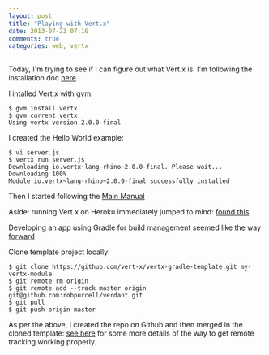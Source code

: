 ```yaml
---
layout: post
title: "Playing with Vert.x"
date: 2013-07-23 07:16
comments: true
categories: web, vertx
---
```

Today, I'm trying to see if I can figure out what Vert.x is.  I'm following the installation doc [here](http://vertx.io/install.html).

I intalled Vert.x with [gvm](http://gvmtool.net/):
```
$ gvm install vertx
$ gvm current vertx
Using vertx version 2.0.0-final
```

I created the Hello World example:
```
$ vi server.js
$ vertx run server.js
Downloading io.vertx~lang-rhino~2.0.0-final. Please wait...
Downloading 100%
Module io.vertx~lang-rhino~2.0.0-final successfully installed
```

Then I started following the [Main Manual](http://vertx.io/manual.html)

Aside: running Vert.x on Heroku immediately jumped to mind: [found this](http://fbflex.wordpress.com/2012/05/02/running-vert-x-applications-on-heroku/)

Developing an app using Gradle for build management seemed like the way [forward](http://vertx.io/gradle_dev.html)

Clone template project locally:
```
$ git clone https://github.com/vert-x/vertx-gradle-template.git my-vertx-module
$ git remote rm origin
$ git remote add --track master origin git@github.com:robpurcell/verdant.git
$ git pull
$ git push origin master
```
As per the above, I created the repo on Github and then merged in the cloned template: [see here](http://caiustheory.com/adding-a-remote-to-existing-git-repo) for some more details of the way to get remote tracking working properly.